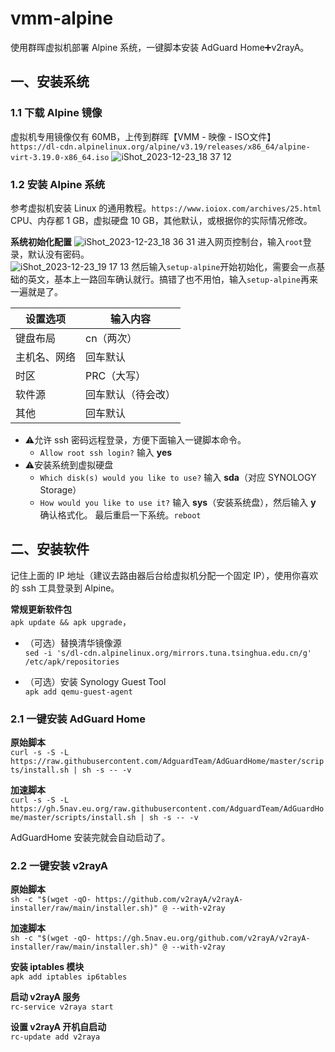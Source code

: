 # vmm-alpine

使用群晖虚拟机部署 Alpine 系统，一键脚本安装 AdGuard Home➕v2rayA。

## 一、安装系统

### 1.1 下载 Alpine 镜像
虚拟机专用镜像仅有 60MB，上传到群晖【VMM - 映像 - ISO文件】  
`https://dl-cdn.alpinelinux.org/alpine/v3.19/releases/x86_64/alpine-virt-3.19.0-x86_64.iso`
![iShot_2023-12-23_18 37 12](https://github.com/juneix/vmm-alpine/assets/81808039/2a1e8d6f-08a9-4c01-a437-ca40d45d2c3a)

### 1.2 安装 Alpine 系统
参考虚拟机安装 Linux 的通用教程。`https://www.ioiox.com/archives/25.html`  
CPU、内存都 1 GB，虚拟硬盘 10 GB，其他默认，或根据你的实际情况修改。

**系统初始化配置**
![iShot_2023-12-23_18 36 31](https://github.com/juneix/vmm-alpine/assets/81808039/8d55dc5a-2f01-4b2a-89d5-c453ce82b8e7)
进入网页控制台，输入`root`登录，默认没有密码。  
![iShot_2023-12-23_19 17 13](https://github.com/juneix/vmm-alpine/assets/81808039/4dbbebac-5106-4e2d-9ac0-378e6745de32)
然后输入`setup-alpine`开始初始化，需要会一点基础的英文，基本上一路回车确认就行。搞错了也不用怕，输入`setup-alpine`再来一遍就是了。  

| 设置选项               | 输入内容        |
| -------------------- | -------------- |
| 键盘布局               | cn（两次）      |
| 主机名、网络            | 回车默认        |
| 时区                  | PRC（大写）     |
| 软件源                | 回车默认（待会改）|
| 其他                  | 回车默认        |

- ⚠️允许 ssh 密码远程登录，方便下面输入一键脚本命令。  
  - `Allow root ssh login?` 输入 **yes**  
- ⚠️安装系统到虚拟硬盘  
  - `Which disk(s) would you like to use?` 输入 **sda**（对应 SYNOLOGY Storage）  
  - `How would you like to use it?` 输入 **sys**（安装系统盘），然后输入 **y** 确认格式化。
最后重启一下系统。`reboot`

## 二、安装软件
记住上面的 IP 地址（建议去路由器后台给虚拟机分配一个固定 IP），使用你喜欢的 ssh 工具登录到 Alpine。

**常规更新软件包**  
`apk update && apk upgrade`，

- （可选）替换清华镜像源  
`sed -i 's/dl-cdn.alpinelinux.org/mirrors.tuna.tsinghua.edu.cn/g' /etc/apk/repositories`

- （可选）安装 Synology Guest Tool  
`apk add qemu-guest-agent`

### 2.1 一键安装 AdGuard Home
**原始脚本**  
`curl -s -S -L https://raw.githubusercontent.com/AdguardTeam/AdGuardHome/master/scripts/install.sh | sh -s -- -v`  

**加速脚本**  
`curl -s -S -L https://gh.5nav.eu.org/raw.githubusercontent.com/AdguardTeam/AdGuardHome/master/scripts/install.sh | sh -s -- -v`  

AdGuardHome 安装完就会自动启动了。

### 2.2 一键安装 v2rayA
**原始脚本**  
`sh -c "$(wget -qO- https://github.com/v2rayA/v2rayA-installer/raw/main/installer.sh)" @ --with-v2ray`  

**加速脚本**  
`sh -c "$(wget -qO- https://gh.5nav.eu.org/github.com/v2rayA/v2rayA-installer/raw/main/installer.sh)" @ --with-v2ray`  

**安装 iptables 模块**  
`apk add iptables ip6tables`

**启动 v2rayA 服务**  
`rc-service v2raya start`  

**设置 v2rayA 开机自启动**  
`rc-update add v2raya`
